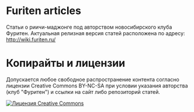 # Furiten articles
Статьи о риичи-маджонге под авторством новосибирского клуба Фуритен. Актуальная релизная версия статей расположена по адресу: http://wiki.furiten.ru/

# Копирайты и лицензии
Допускается любое свободное распространение контента согласно лицензии Creative Commons BY-NC-SA при условии указания авторства (клуб "Фуритен") и ссылки на сайт либо репозиторий статей.

[![Лицензия Creative Commons](http://i.creativecommons.org/l/by-nc-sa/3.0/80x15.png)](http://creativecommons.org/licenses/by-nc-sa/3.0/deed.ru)
